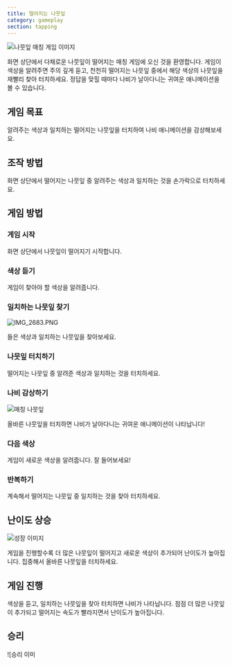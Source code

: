 ```yaml
---
title: 떨어지는 나뭇잎
category: gameplay
section: tapping
---
```

![나뭇잎 매칭 게임 이미지](https://help.studycat.com/hc/article_attachments/34975872015385)


화면 상단에서 다채로운 나뭇잎이 떨어지는 매칭 게임에 오신 것을 환영합니다. 게임이 색상을 알려주면 주의 깊게 듣고, 천천히 떨어지는 나뭇잎 중에서 해당 색상의 나뭇잎을 재빨리 찾아 터치하세요. 정답을 맞힐 때마다 나비가 날아다니는 귀여운 애니메이션을 볼 수 있습니다.


## 게임 목표


알려주는 색상과 일치하는 떨어지는 나뭇잎을 터치하여 나비 애니메이션을 감상해보세요.


## 조작 방법


화면 상단에서 떨어지는 나뭇잎 중 알려주는 색상과 일치하는 것을 손가락으로 터치하세요.


## 게임 방법


### 게임 시작


화면 상단에서 나뭇잎이 떨어지기 시작합니다.


### 색상 듣기


게임이 찾아야 할 색상을 알려줍니다.


### 일치하는 나뭇잎 찾기


![IMG_2683.PNG](https://help.studycat.com/hc/article_attachments/34823542330905)


들은 색상과 일치하는 나뭇잎을 찾아보세요.


### 나뭇잎 터치하기


떨어지는 나뭇잎 중 알려준 색상과 일치하는 것을 터치하세요.


### 나비 감상하기


![매칭 나뭇잎](https://help.studycat.com/hc/article_attachments/34975872017177)


올바른 나뭇잎을 터치하면 나비가 날아다니는 귀여운 애니메이션이 나타납니다!


### 다음 색상


게임이 새로운 색상을 알려줍니다. 잘 들어보세요!


### 반복하기


계속해서 떨어지는 나뭇잎 중 일치하는 것을 찾아 터치하세요.


## 난이도 상승


![성장 이미지](https://help.studycat.com/hc/article_attachments/34918104076185)


게임을 진행할수록 더 많은 나뭇잎이 떨어지고 새로운 색상이 추가되어 난이도가 높아집니다. 집중해서 올바른 나뭇잎을 터치하세요.


## 게임 진행


색상을 듣고, 일치하는 나뭇잎을 찾아 터치하면 나비가 나타납니다. 점점 더 많은 나뭇잎이 추가되고 떨어지는 속도가 빨라지면서 난이도가 높아집니다.


## 승리


![승리 이미